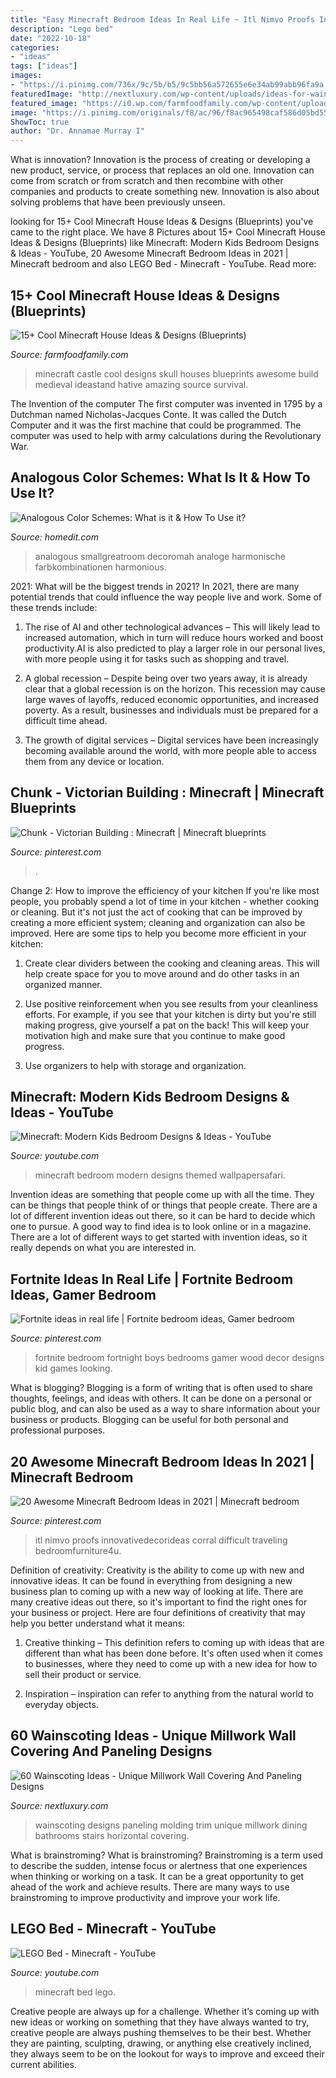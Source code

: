 ```yaml
---
title: "Easy Minecraft Bedroom Ideas In Real Life ~ Itl Nimvo Proofs Innovativedecorideas Corral Difficult Traveling Bedroomfurniture4u"
description: "Lego bed"
date: "2022-10-18"
categories:
- "ideas"
tags: ["ideas"]
images:
- "https://i.pinimg.com/736x/9c/5b/b5/9c5bb56a572655e6e34ab99abb96fa9a.jpg"
featuredImage: "http://nextluxury.com/wp-content/uploads/ideas-for-wainscoting.jpg"
featured_image: "https://i0.wp.com/farmfoodfamily.com/wp-content/uploads/2019/08/8-minecraft-house-ideas.jpg?resize=600%2C337&amp;ssl=1"
image: "https://i.pinimg.com/originals/f8/ac/96/f8ac965498caf586d05bd55cc64248d3.png"
ShowToc: true
author: "Dr. Annamae Murray I"
---
```



What is innovation?
Innovation is the process of creating or developing a new product, service, or process that replaces an old one. Innovation can come from scratch or from scratch and then recombine with other companies and products to create something new. Innovation is also about solving problems that have been previously unseen.

	

		
looking for 15+ Cool Minecraft House Ideas &amp; Designs (Blueprints) you've came to the right place. We have 8 Pictures about 15+ Cool Minecraft House Ideas &amp; Designs (Blueprints) like Minecraft: Modern Kids Bedroom Designs &amp; Ideas - YouTube, 20 Awesome Minecraft Bedroom Ideas in 2021 | Minecraft bedroom and also LEGO Bed - Minecraft - YouTube. Read more:
		
    
## 15+ Cool Minecraft House Ideas &amp; Designs (Blueprints)

<img loading=lazy src="https://i0.wp.com/farmfoodfamily.com/wp-content/uploads/2019/08/8-minecraft-house-ideas.jpg?resize=600%2C337&amp;ssl=1" onerror="this.onerror=null;this.src='https://tse1.mm.bing.net/th?id=OIP.T9YO52wEyVUt68T-j3KWjQHaEK&amp;pid=15.1';" alt="15+ Cool Minecraft House Ideas &amp; Designs (Blueprints)">

_Source: farmfoodfamily.com_

>minecraft castle cool designs skull houses blueprints awesome build medieval ideastand hative amazing source survival. 

	

The Invention of the computer
The first computer was invented in 1795 by a Dutchman named Nicholas-Jacques Conte. It was called the Dutch Computer and it was the first machine that could be programmed. The computer was used to help with army calculations during the Revolutionary War.

    
## Analogous Color Schemes: What Is It &amp; How To Use It?

<img loading=lazy src="https://cdn.homedit.com/wp-content/uploads/2015/03/rich-hues-create-a-perfect-analogous-scheme.jpg" onerror="this.onerror=null;this.src='https://tse3.mm.bing.net/th?id=OIP.u-V43IX8ER37HlwCLT-ZrwHaE7&amp;pid=15.1';" alt="Analogous Color Schemes: What is it &amp; How To Use it?">

_Source: homedit.com_

>analogous smallgreatroom decoromah analoge harmonische farbkombinationen harmonious. 

	

2021: What will be the biggest trends in 2021?
In 2021, there are many potential trends that could influence the way people live and work. Some of these trends include:
1. The rise of AI and other technological advances – This will likely lead to increased automation, which in turn will reduce hours worked and boost productivity.AI is also predicted to play a larger role in our personal lives, with more people using it for tasks such as shopping and travel.

2. A global recession – Despite being over two years away, it is already clear that a global recession is on the horizon. This recession may cause large waves of layoffs, reduced economic opportunities, and increased poverty. As a result, businesses and individuals must be prepared for a difficult time ahead.

3. The growth of digital services – Digital services have been increasingly becoming available around the world, with more people able to access them from any device or location.

    
## Chunk - Victorian Building : Minecraft | Minecraft Blueprints

<img loading=lazy src="https://i.pinimg.com/originals/f8/ac/96/f8ac965498caf586d05bd55cc64248d3.png" onerror="this.onerror=null;this.src='https://tse1.mm.bing.net/th?id=OIP.pJfzLnTRfux8oHA0pPitUQHaPF&amp;pid=15.1';" alt="Chunk - Victorian Building : Minecraft | Minecraft blueprints">

_Source: pinterest.com_

>. 

	

Change 2: How to improve the efficiency of your kitchen
If you're like most people, you probably spend a lot of time in your kitchen - whether cooking or cleaning. But it's not just the act of cooking that can be improved by creating a more efficient system; cleaning and organization can also be improved. Here are some tips to help you become more efficient in your kitchen:
1. Create clear dividers between the cooking and cleaning areas. This will help create space for you to move around and do other tasks in an organized manner.

2. Use positive reinforcement when you see results from your cleanliness efforts. For example, if you see that your kitchen is dirty but you're still making progress, give yourself a pat on the back! This will keep your motivation high and make sure that you continue to make good progress.

3. Use organizers to help with storage and organization.

    
## Minecraft: Modern Kids Bedroom Designs &amp; Ideas - YouTube

<img loading=lazy src="http://i.ytimg.com/vi/NeFfcgYg8GM/maxresdefault.jpg" onerror="this.onerror=null;this.src='https://tse3.mm.bing.net/th?id=OIP.6fnvOW7KGTUKdH-lHMV_KgHaEK&amp;pid=15.1';" alt="Minecraft: Modern Kids Bedroom Designs &amp; Ideas - YouTube">

_Source: youtube.com_

>minecraft bedroom modern designs themed wallpapersafari. 

	

Invention ideas are something that people come up with all the time. They can be things that people think of or things that people create. There are a lot of different invention ideas out there, so it can be hard to decide which one to pursue. A good way to find idea is to look online or in a magazine. There are a lot of different ways to get started with invention ideas, so it really depends on what you are interested in.

    
## Fortnite Ideas In Real Life | Fortnite Bedroom Ideas, Gamer Bedroom

<img loading=lazy src="https://i.pinimg.com/736x/9c/5b/b5/9c5bb56a572655e6e34ab99abb96fa9a.jpg" onerror="this.onerror=null;this.src='https://tse4.mm.bing.net/th?id=OIP.DRPVEv-ZpcZjxsE_vMLF1wHaHO&amp;pid=15.1';" alt="Fortnite ideas in real life | Fortnite bedroom ideas, Gamer bedroom">

_Source: pinterest.com_

>fortnite bedroom fortnight boys bedrooms gamer wood decor designs kid games looking. 

	

What is blogging?
Blogging is a form of writing that is often used to share thoughts, feelings, and ideas with others. It can be done on a personal or public blog, and can also be used as a way to share information about your business or products. Blogging can be useful for both personal and professional purposes.

    
## 20 Awesome Minecraft Bedroom Ideas In 2021 | Minecraft Bedroom

<img loading=lazy src="https://i.pinimg.com/736x/c1/9f/3c/c19f3c85d13eb2a74c48267da98fe46a.jpg" onerror="this.onerror=null;this.src='https://tse4.mm.bing.net/th?id=OIP.cB57RabsUqcSpi0v-B6M4wHaFj&amp;pid=15.1';" alt="20 Awesome Minecraft Bedroom Ideas in 2021 | Minecraft bedroom">

_Source: pinterest.com_

>itl nimvo proofs innovativedecorideas corral difficult traveling bedroomfurniture4u. 

	

Definition of creativity:
Creativity is the ability to come up with new and innovative ideas. It can be found in everything from designing a new business plan to coming up with a new way of looking at life. There are many creative ideas out there, so it's important to find the right ones for your business or project. Here are four definitions of creativity that may help you better understand what it means: 
1. Creative thinking – This definition refers to coming up with ideas that are different than what has been done before. It's often used when it comes to businesses, where they need to come up with a new idea for how to sell their product or service. 

2. Inspiration – inspiration can refer to anything from the natural world to everyday objects.

    
## 60 Wainscoting Ideas - Unique Millwork Wall Covering And Paneling Designs

<img loading=lazy src="http://nextluxury.com/wp-content/uploads/ideas-for-wainscoting.jpg" onerror="this.onerror=null;this.src='https://tse3.mm.bing.net/th?id=OIP.lEy5RPBm8SbeoY66nnLiKwAAAA&amp;pid=15.1';" alt="60 Wainscoting Ideas - Unique Millwork Wall Covering And Paneling Designs">

_Source: nextluxury.com_

>wainscoting designs paneling molding trim unique millwork dining bathrooms stairs horizontal covering. 

	

What is brainstroming?
What is brainstroming? Brainstroming is a term used to describe the sudden, intense focus or alertness that one experiences when thinking or working on a task. It can be a great opportunity to get ahead of the work and achieve results. There are many ways to use brainstroming to improve productivity and improve your work life.

    
## LEGO Bed - Minecraft - YouTube

<img loading=lazy src="https://i.ytimg.com/vi/ScZXmQEhCK0/maxresdefault.jpg" onerror="this.onerror=null;this.src='https://tse1.mm.bing.net/th?id=OIP.sLXYpVgMq4BH-RNCBmb8bwHaEK&amp;pid=15.1';" alt="LEGO Bed - Minecraft - YouTube">

_Source: youtube.com_

>minecraft bed lego. 

	

Creative people are always up for a challenge. Whether it’s coming up with new ideas or working on something that they have always wanted to try, creative people are always pushing themselves to be their best. Whether they are painting, sculpting, drawing, or anything else creatively inclined, they always seem to be on the lookout for ways to improve and exceed their current abilities.

